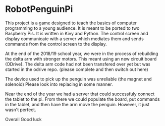# RobotPenguinPi

This project is a game designed to teach the basics of computer programming to a young audience. It is meant to be ported to two Raspberry Pis. It is written in Kivy and Python. The control screen and display communicate with a server which mediates them and sends commands from the control screen to the display.

At the end of the 2018/19 school year, we were in the process of rebuilding the delta arm with stronger motors. This meant using an new circuit board (ODrive). The delta arm code had not been transfered over yet but was started in the odrive repo. (please complete and then switch out here)

The device used to pick up the penguin was unreliable (the magnet and solenoid) Please look into replacing in some manner.

Near the end of the year we had a server that could successfuly connect the tablet to the pi. From there we could populate the board, put commands in the tablet, and then have the arm move the penguin. However, it just wasn't perfect. 

Overall Good luck
